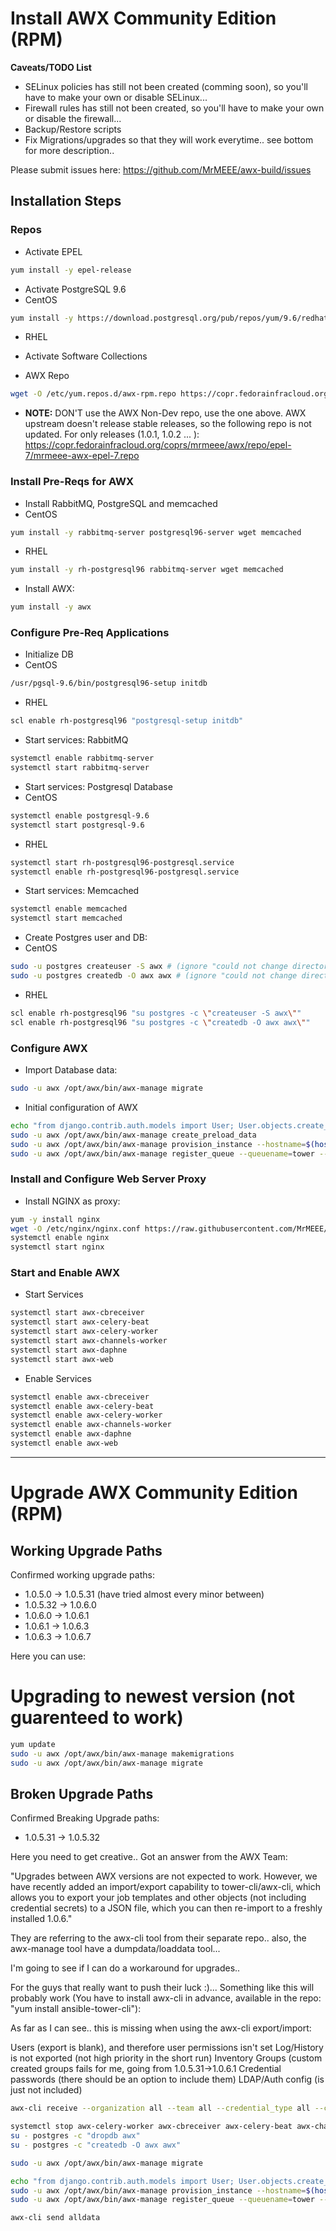 # Install AWX Community Edition (RPM)

**Caveats/TODO List**
* SELinux policies has still not been created (comming soon), so you'll have to make your own or disable SELinux...
* Firewall rules has still not been created, so you'll have to make your own or disable the firewall...
* Backup/Restore scripts
* Fix Migrations/upgrades so that they will work everytime.. see bottom for more description..

Please submit issues here: https://github.com/MrMEEE/awx-build/issues

## Installation Steps

### Repos

* Activate EPEL
```bash
yum install -y epel-release
```

* Activate PostgreSQL 9.6
 * CentOS
```bash
yum install -y https://download.postgresql.org/pub/repos/yum/9.6/redhat/rhel-7-x86_64/pgdg-centos96-9.6-3.noarch.rpm
```
 * RHEL
  * Activate Software Collections

* AWX Repo
```bash
wget -O /etc/yum.repos.d/awx-rpm.repo https://copr.fedorainfracloud.org/coprs/mrmeee/awx-dev/repo/epel-7/mrmeee-awx-dev-epel-7.repo
```
* **NOTE:**
DON'T use the AWX Non-Dev repo, use the one above.
AWX upstream doesn't release stable releases, so the following repo is not updated.
For only releases (1.0.1, 1.0.2 ... ): https://copr.fedorainfracloud.org/coprs/mrmeee/awx/repo/epel-7/mrmeee-awx-epel-7.repo

### Install Pre-Reqs for AWX

* Install RabbitMQ, PostgreSQL and memcached
 * CentOS
```bash
yum install -y rabbitmq-server postgresql96-server wget memcached
```

 * RHEL
```bash
yum install -y rh-postgresql96 rabbitmq-server wget memcached
```

* Install AWX:
```bash
yum install -y awx
```

### Configure Pre-Req Applications

* Initialize DB
 * CentOS
```bash
/usr/pgsql-9.6/bin/postgresql96-setup initdb
```
 * RHEL
```bash
scl enable rh-postgresql96 "postgresql-setup initdb"
```

* Start services: RabbitMQ
```bash
systemctl enable rabbitmq-server
systemctl start rabbitmq-server
```

* Start services: Postgresql Database
 * CentOS
```bash
systemctl enable postgresql-9.6
systemctl start postgresql-9.6
```
 * RHEL
```bash
systemctl start rh-postgresql96-postgresql.service
systemctl enable rh-postgresql96-postgresql.service
```

* Start services: Memcached
```bash
systemctl enable memcached
systemctl start memcached
```

* Create Postgres user and DB:
 * CentOS
```bash
sudo -u postgres createuser -S awx # (ignore "could not change directory to "/root"")
sudo -u postgres createdb -O awx awx # (ignore "could not change directory to "/root"")
```

 * RHEL
```bash
scl enable rh-postgresql96 "su postgres -c \"createuser -S awx\""
scl enable rh-postgresql96 "su postgres -c \"createdb -O awx awx\""
```

### Configure AWX

* Import Database data:
```bash
sudo -u awx /opt/awx/bin/awx-manage migrate
```

* Initial configuration of AWX
```bash
echo "from django.contrib.auth.models import User; User.objects.create_superuser('admin', 'root@localhost', 'password')" | sudo -u awx /opt/awx/bin/awx-manage shell
sudo -u awx /opt/awx/bin/awx-manage create_preload_data
sudo -u awx /opt/awx/bin/awx-manage provision_instance --hostname=$(hostname)
sudo -u awx /opt/awx/bin/awx-manage register_queue --queuename=tower --hostnames=$(hostname)
```

### Install and Configure Web Server Proxy

* Install NGINX as proxy:
```bash
yum -y install nginx
wget -O /etc/nginx/nginx.conf https://raw.githubusercontent.com/MrMEEE/awx-build/master/nginx.conf
systemctl enable nginx
systemctl start nginx
```

### Start and Enable AWX

* Start Services
```bash
systemctl start awx-cbreceiver
systemctl start awx-celery-beat
systemctl start awx-celery-worker
systemctl start awx-channels-worker
systemctl start awx-daphne
systemctl start awx-web
```

* Enable Services
```bash
systemctl enable awx-cbreceiver
systemctl enable awx-celery-beat
systemctl enable awx-celery-worker
systemctl enable awx-channels-worker
systemctl enable awx-daphne
systemctl enable awx-web
```

---

# Upgrade AWX Community Edition (RPM)

## Working Upgrade Paths

Confirmed working upgrade paths:
* 1.0.5.0 -> 1.0.5.31 (have tried almost every minor between)
* 1.0.5.32 -> 1.0.6.0
* 1.0.6.0 -> 1.0.6.1
* 1.0.6.1 -> 1.0.6.3
* 1.0.6.3 -> 1.0.6.7

Here you can use:
# Upgrading to newest version (not guarenteed to work)
```bash
yum update
sudo -u awx /opt/awx/bin/awx-manage makemigrations
sudo -u awx /opt/awx/bin/awx-manage migrate
```

## Broken Upgrade Paths

Confirmed Breaking Upgrade paths:
* 1.0.5.31 -> 1.0.5.32

Here you need to get creative..
Got an answer from the AWX Team:

"Upgrades between AWX versions are not expected to work. However, we have recently added an import/export capability to tower-cli/awx-cli, which allows you to export your job templates and other objects (not including credential secrets) to a JSON file, which you can then re-import to a freshly installed 1.0.6."

They are referring to the awx-cli tool from their separate repo.. also, the awx-manage tool have a dumpdata/loaddata tool...

I'm going to see if I can do a workaround for upgrades..



For the guys that really want to push their luck :)... Something like this will probably work (You have to install awx-cli in advance, available in the repo: "yum install ansible-tower-cli"):

As far as I can see.. this is missing when using the awx-cli export/import:

Users (export is blank), and therefore user permissions isn't set
Log/History is not exported (not high priority in the short run)
Inventory Groups (custom created groups fails for me, going from 1.0.5.31->1.0.6.1
Credential passwords (there should be an option to include them)
LDAP/Auth config (is just not included)

```bash
awx-cli receive --organization all --team all --credential_type all --credential all --notification_template all --user all --inventory_script all --inventory all --project all --job_template all --workflow all > alldata
```

```bash
systemctl stop awx-celery-worker awx-cbreceiver awx-celery-beat awx-channels-worker awx-daphne awx-web
su - postgres -c "dropdb awx"
su - postgres -c "createdb -O awx awx"
```

```bash
sudo -u awx /opt/awx/bin/awx-manage migrate
```

```bash
echo "from django.contrib.auth.models import User; User.objects.create_superuser('admin', 'root@localhost', 'test')" | sudo -u awx /opt/awx/bin/awx-manage shell
sudo -u awx /opt/awx/bin/awx-manage provision_instance --hostname=$(hostname)
sudo -u awx /opt/awx/bin/awx-manage register_queue --queuename=tower --hostnames=$(hostname)
```

```bash
awx-cli send alldata
```

